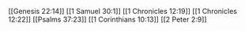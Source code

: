 [[Genesis 22:14]]
[[1 Samuel 30:1]]
[[1 Chronicles 12:19]]
[[1 Chronicles 12:22]]
[[Psalms 37:23]]
[[1 Corinthians 10:13]]
[[2 Peter 2:9]]
